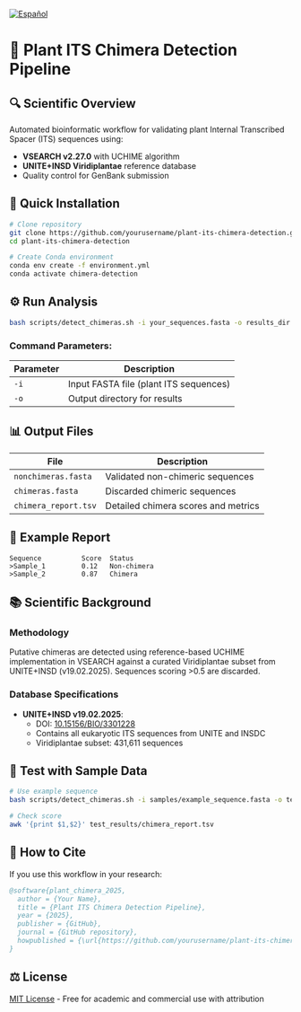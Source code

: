 [![Español](https://img.shields.io/badge/LEER_EN_ESPAÑOL-red?style=for-the-badge)](README_ES.md)

# 🌿 Plant ITS Chimera Detection Pipeline  

## 🔍 Scientific Overview  
Automated bioinformatic workflow for validating plant Internal Transcribed Spacer (ITS) sequences using:  
- **VSEARCH v2.27.0** with UCHIME algorithm  
- **UNITE+INSD Viridiplantae** reference database  
- Quality control for GenBank submission  

## 🚀 Quick Installation  
```bash
# Clone repository
git clone https://github.com/yourusername/plant-its-chimera-detection.git
cd plant-its-chimera-detection

# Create Conda environment
conda env create -f environment.yml
conda activate chimera-detection
```

## ⚙️ Run Analysis  
```bash
bash scripts/detect_chimeras.sh -i your_sequences.fasta -o results_dir
```

### Command Parameters:  
| Parameter | Description |  
|-----------|-------------|  
| `-i` | Input FASTA file (plant ITS sequences) |  
| `-o` | Output directory for results |  

## 📊 Output Files  
| File | Description |  
|------|-------------|  
| `nonchimeras.fasta` | Validated non-chimeric sequences |  
| `chimeras.fasta` | Discarded chimeric sequences |  
| `chimera_report.tsv` | Detailed chimera scores and metrics |  

## 🔬 Example Report  
```tsv
Sequence          Score  Status  
>Sample_1         0.12   Non-chimera  
>Sample_2         0.87   Chimera  
```

## 📚 Scientific Background  
### Methodology  
Putative chimeras are detected using reference-based UCHIME implementation in VSEARCH against a curated Viridiplantae subset from UNITE+INSD (v19.02.2025). Sequences scoring >0.5 are discarded.  

### Database Specifications  
- **UNITE+INSD v19.02.2025**:  
  - DOI: [10.15156/BIO/3301228](https://doi.org/10.15156/BIO/3301228)  
  - Contains all eukaryotic ITS sequences from UNITE and INSDC  
  - Viridiplantae subset: 431,611 sequences  

## 🧪 Test with Sample Data  
```bash
# Use example sequence
bash scripts/detect_chimeras.sh -i samples/example_sequence.fasta -o test_results

# Check score
awk '{print $1,$2}' test_results/chimera_report.tsv
```

## 📜 How to Cite  
If you use this workflow in your research:  
```bibtex
@software{plant_chimera_2025,
  author = {Your Name},
  title = {Plant ITS Chimera Detection Pipeline},
  year = {2025},
  publisher = {GitHub},
  journal = {GitHub repository},
  howpublished = {\url{https://github.com/yourusername/plant-its-chimera-detection}}
}
```

## ⚖️ License  
[MIT License](LICENSE) - Free for academic and commercial use with attribution

